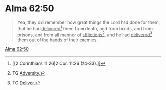 # Alma 62:50

> Yea, they did remember how great things the Lord had done for them, that he had <u>delivered</u>[^a] them from death, and from bonds, and from prisons, and from all manner of <u>afflictions</u>[^b], and he had <u>delivered</u>[^c] them out of the hands of their enemies.

[Alma 62:50](https://www.churchofjesuschrist.org/study/scriptures/bofm/alma/62?lang=eng&id=p50#p50)


[^a]: [[2 Corinthians 11.26|2 Cor. 11:26 (24-33).]]
[^b]: TG [Adversity.](https://www.churchofjesuschrist.org/study/scriptures/tg/adversity?lang=eng)
[^c]: TG [Deliver.](https://www.churchofjesuschrist.org/study/scriptures/tg/deliver?lang=eng)
